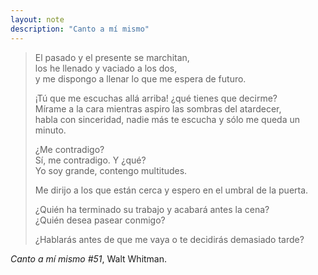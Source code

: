 ```yaml
---
layout: note
description: "Canto a mí mismo"
---
```


> El pasado y el presente se marchitan,  
> los he llenado y vaciado a los dos,  
> y me dispongo a llenar lo que me espera de futuro.
> 
> ¡Tú que me escuchas allá arriba! ¿qué tienes que decirme?  
> Mírame a la cara mientras aspiro las sombras del atardecer,  
> habla con sinceridad, nadie más te escucha y sólo me queda un minuto.
> 
> ¿Me contradigo?  
> Sí, me contradigo. Y ¿qué?  
> Yo soy grande, contengo multitudes.
> 
> Me dirijo a los que están cerca y espero en el umbral de la puerta.  
> 
> ¿Quién ha terminado su trabajo y acabará antes la cena?  
> ¿Quién desea pasear conmigo?
> 
> ¿Hablarás antes de que me vaya o te decidirás demasiado tarde?

*Canto a mí mismo #51*, Walt Whitman.
